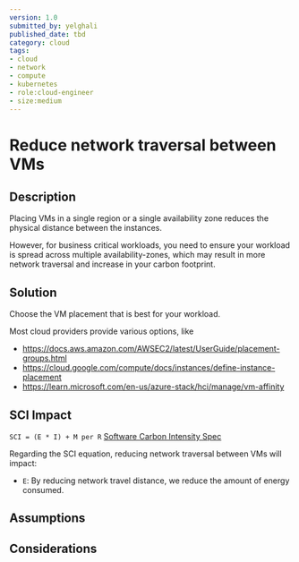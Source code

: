 ```yaml
---
version: 1.0
submitted_by: yelghali
published_date: tbd
category: cloud
tags: 
- cloud
- network
- compute
- kubernetes
- role:cloud-engineer
- size:medium
---
```


# Reduce network traversal between VMs

## Description
Placing VMs in a single region or a single availability zone reduces the physical distance between the instances. 

However, for business critical workloads, you need to ensure your workload is spread across multiple availability-zones, which may result in more network traversal and increase in your carbon footprint.

## Solution
Choose the VM placement that is best for your workload. 

Most cloud providers provide various options, like
- https://docs.aws.amazon.com/AWSEC2/latest/UserGuide/placement-groups.html
- https://cloud.google.com/compute/docs/instances/define-instance-placement
- https://learn.microsoft.com/en-us/azure-stack/hci/manage/vm-affinity

## SCI Impact
`SCI = (E * I) + M per R`
[Software Carbon Intensity Spec](https://grnsft.org/sci)

Regarding the SCI equation, reducing network traversal between VMs will impact:

- `E`: By reducing network travel distance, we reduce the amount of energy consumed.

## Assumptions


## Considerations
